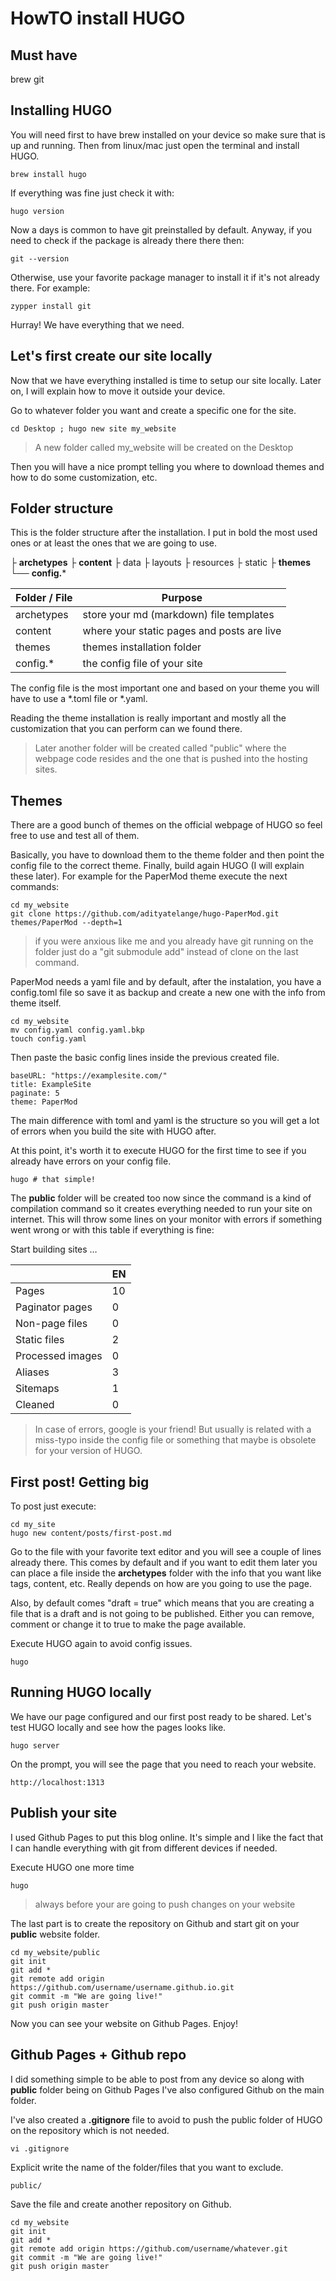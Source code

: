 # HowTO install HUGO

## Must have
brew
git

## Installing HUGO
You will need first to have brew installed on your device so make sure that is up and running. Then from linux/mac just open the terminal and install HUGO.

    brew install hugo

If everything was fine just check it with:

    hugo version

Now a days is common to have git preinstalled by default. Anyway, if you need to check if the package is already there there then:

    git --version

Otherwise, use your favorite package manager to install it if it's not already there. For example:

    zypper install git

Hurray! We have everything that we need.

## Let's first create our site locally
Now that we have everything installed is time to setup our site locally. Later on, I will explain how to move it outside your device.

Go to whatever folder you want and create a specific one for the site.

    cd Desktop ; hugo new site my_website

> A new folder called my_website will be created on the Desktop

Then you will have a nice prompt telling you where to download themes and how to do some customization, etc.
 
 ## Folder structure
This is the folder structure after the installation. I put in bold the most used ones or at least the ones that we are going to use.
 
├ **archetypes**
├ **content**
├ data
├ layouts
├ resources
├ static
├ **themes**
└── **config.***

| Folder / File | Purpose  |
|--|--|
| archetypes | store your md (markdown) file templates |
| content | where your static pages and posts are live |
| themes | themes installation folder |
| config.* | the config file of your site |

The config file is the most important one and based on your theme you will have to use a *.toml file or *.yaml.

Reading the theme installation is really important and mostly all the customization that you can perform can we found there.

> Later another folder will be created called "public" where the webpage code resides and the one that is pushed into the hosting sites.

## Themes
There are a good bunch of themes on the official webpage of HUGO so feel free to use and test all of them.

Basically, you have to download them to the theme folder and then point the config file to the correct theme. Finally, build again HUGO (I will explain these later). For example for the PaperMod theme execute the next commands:

    cd my_website
    git clone https://github.com/adityatelange/hugo-PaperMod.git themes/PaperMod --depth=1
 

> if you were anxious like me and you already have git running on the folder just do a "git submodule add" instead of clone on the last command.

PaperMod needs a yaml file and by default, after the instalation, you have a config.toml file so save it as backup and create a new one with the info from theme itself. 

    cd my_website
    mv config.yaml config.yaml.bkp
    touch config.yaml

Then paste the basic config lines inside the previous created file.

    baseURL: "https://examplesite.com/"
    title: ExampleSite
    paginate: 5
    theme: PaperMod

The main difference with toml and yaml is the structure so you will get a lot of errors when you build the site with HUGO after.

At this point, it's worth it to execute HUGO for the first time to see if you already have errors on your config file.

    hugo # that simple!
    
The **public** folder will be created too now since the command is a kind of compilation command so it creates everything needed to run your site on internet. This will throw some lines on your monitor with errors if something went wrong or with this table if everything is fine:

Start building sites …

|  | EN |
|--|--|
| Pages | 10 |
| Paginator pages | 0 |
| Non-page files | 0 |
| Static files  | 2 |
| Processed images | 0 |
| Aliases | 3 |
| Sitemaps | 1 |
| Cleaned | 0 |

> In case of errors, google is your friend! But usually is related with a miss-typo inside the config file or something that maybe is obsolete for your version of HUGO.

## First post! Getting big
To post just execute:

    cd my_site
    hugo new content/posts/first-post.md
    
Go to the file with your favorite text editor and you will see a couple of lines already there. This comes by default and if you want to edit them later you can place a file inside the **archetypes** folder with the info that you want like tags, content, etc. Really depends on how are you going to use the page.

Also, by default comes "draft = true" which means that you are creating a file that is a draft and is not going to be published. Either you can remove, comment or change it to true to make the page available.

Execute HUGO again to avoid config issues.

    hugo


## Running HUGO locally

 We have our page configured and our first post ready to be shared. Let's test HUGO locally and see how the pages looks like.

    hugo server

On the prompt, you will see the page that you need to reach your website.

    http://localhost:1313

 ## Publish your site
 
I used Github Pages to put this blog online. It's simple and I like the fact that I can handle everything with git from different devices if needed.
 
Execute HUGO one more time

    hugo

> always before your are going to push changes on your website

The last part is to create the repository on Github and start git on your **public** website folder.

    cd my_website/public
    git init
    git add *
    git remote add origin https://github.com/username/username.github.io.git
    git commit -m "We are going live!"
    git push origin master

Now you can see your website on Github Pages. Enjoy!

## Github Pages + Github repo
I did something simple to be able to post from any device so along with **public** folder being on Github Pages I've also configured Github on the main folder.

I've also created a **.gitignore** file to avoid to push the public folder of HUGO on the repository which is not needed.

    vi .gitignore

Explicit write the name of the folder/files that you want to exclude.

    public/

Save the file and create another repository on Github.

    cd my_website
    git init
    git add *
    git remote add origin https://github.com/username/whatever.git
    git commit -m "We are going live!"
    git push origin master
<!--stackedit_data:
eyJoaXN0b3J5IjpbLTEyOTYyNzc4MDcsLTI1MDQwNTA3NiwtMj
EzNjgzODQxNCw2MjU4MDgzOTcsLTEyMzU3NTIwOTZdfQ==
-->
